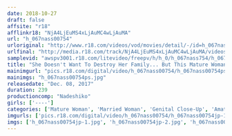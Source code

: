 ```yaml
---
date: 2018-10-27
draft: false
affsite: "r18"
afflinkr18: "NjA4LjEuMS4xLjAuMC4wLjAuMA"
url: "h_067nass00754"
urloriginal: "http://www.r18.com/videos/vod/movies/detail/-/id=h_067nass00754"
urlfinal: "http://media.r18.com/track/NjA4LjEuMS4xLjAuMC4wLjAuMA/videos/vod/movies/detail/-/id=h_067nass00754"
samplevid: "awspv3001.r18.com/litevideo/freepv/h/h_0/h_067nass754/h_067nass754_dmb_w.mp4"
title: "She Doesn't Want To Destroy Her Family... But This Mature Woman Has Been Neglected For Too Long By Her Husband, And After Giving Birth, Her Sensuality Is At Its Peak 30 Ladies"
mainimgurl: "pics.r18.com/digital/video/h_067nass00754/h_067nass00754ps.jpg"
mainimgs: "h_067nass00754ps.jpg"
releasedate: "Dec. 08, 2017"
duration: 239
productioncomp: "Nadeshiko"
girls: ['----']
categories: ['Mature Woman', 'Married Woman', 'Genital Close-Up', 'Amateur', 'Sex Toys', 'Compilation', 'Over 4 Hours']
imgurls: ['pics.r18.com/digital/video/h_067nass00754/h_067nass00754jp-1.jpg', 'pics.r18.com/digital/video/h_067nass00754/h_067nass00754jp-2.jpg', 'pics.r18.com/digital/video/h_067nass00754/h_067nass00754jp-3.jpg', 'pics.r18.com/digital/video/h_067nass00754/h_067nass00754jp-4.jpg', 'pics.r18.com/digital/video/h_067nass00754/h_067nass00754jp-5.jpg', 'pics.r18.com/digital/video/h_067nass00754/h_067nass00754jp-6.jpg', 'pics.r18.com/digital/video/h_067nass00754/h_067nass00754jp-7.jpg', 'pics.r18.com/digital/video/h_067nass00754/h_067nass00754jp-8.jpg', 'pics.r18.com/digital/video/h_067nass00754/h_067nass00754jp-9.jpg', 'pics.r18.com/digital/video/h_067nass00754/h_067nass00754jp-10.jpg', 'pics.r18.com/digital/video/h_067nass00754/h_067nass00754jp-11.jpg', 'pics.r18.com/digital/video/h_067nass00754/h_067nass00754jp-12.jpg', 'pics.r18.com/digital/video/h_067nass00754/h_067nass00754jp-13.jpg', 'pics.r18.com/digital/video/h_067nass00754/h_067nass00754jp-14.jpg', 'pics.r18.com/digital/video/h_067nass00754/h_067nass00754jp-15.jpg', 'pics.r18.com/digital/video/h_067nass00754/h_067nass00754jp-16.jpg', 'pics.r18.com/digital/video/h_067nass00754/h_067nass00754jp-17.jpg', 'pics.r18.com/digital/video/h_067nass00754/h_067nass00754jp-18.jpg', 'pics.r18.com/digital/video/h_067nass00754/h_067nass00754jp-19.jpg', 'pics.r18.com/digital/video/h_067nass00754/h_067nass00754jp-20.jpg']
imgs: ['h_067nass00754jp-1.jpg', 'h_067nass00754jp-2.jpg', 'h_067nass00754jp-3.jpg', 'h_067nass00754jp-4.jpg', 'h_067nass00754jp-5.jpg', 'h_067nass00754jp-6.jpg', 'h_067nass00754jp-7.jpg', 'h_067nass00754jp-8.jpg', 'h_067nass00754jp-9.jpg', 'h_067nass00754jp-10.jpg', 'h_067nass00754jp-11.jpg', 'h_067nass00754jp-12.jpg', 'h_067nass00754jp-13.jpg', 'h_067nass00754jp-14.jpg', 'h_067nass00754jp-15.jpg', 'h_067nass00754jp-16.jpg', 'h_067nass00754jp-17.jpg', 'h_067nass00754jp-18.jpg', 'h_067nass00754jp-19.jpg', 'h_067nass00754jp-20.jpg']
---
```

